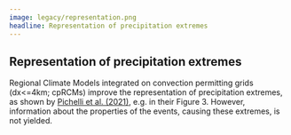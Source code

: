 ```yaml
---
image: legacy/representation.png
headline: Representation of precipitation extremes
---
```


## Representation of precipitation extremes

Regional Climate Models integrated on convection permitting grids (dx<=4km; cpRCMs) improve the representation of precipitation extremes, as shown by [Pichelli et al. (2021)](https://link.springer.com/article/10.1007/s00382-021-05657-4), e.g. in their Figure 3. However, information about the properties of the events, causing these extremes, is not yielded.
